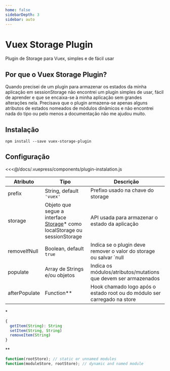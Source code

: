 ```yaml
---
home: false
sidebarDepth: 3
sidebar: auto
---
```


# Vuex Storage Plugin

Plugin de Storage para Vuex, simples e de fácil usar

## Por que o Vuex Storage Plugin?

Quando precisei de um plugin para armazenar os estados da minha aplicação em sessionStorage não encontrei um plugin simples de usar, fácil de aprender e que se encaixa-se à minha aplicação sem grandes alterações nela.
Precisava que o plugin armazena-se apenas alguns atributos de estados nomeados de módulos dinâmicos e não encontrei nada do tipo ou pelo menos a documentação não me ajudou muito.

## Instalação

```
npm install --save vuex-storage-plugin
```

## Configuração

<<<@/docs/.vuepress/components/plugin-instalation.js

|Atributo|Tipo|Descrição|
|---|---|---|
|prefix|String, default `'vuex'`|Prefixo usado na chave do storage|
|storage|Objeto que segue a interface [Storage](https://developer.mozilla.org/pt-BR/docs/Web/API/Storage)* como localStorage ou sessionStorage|API usada para armazenar o estado da aplicação|
|removeIfNull|Boolean, default `true`|Indica se o plugin deve remover o valor do storage ou salvar `null|
|populate|Array de Strings e/ou objetos|Indica os módulos/atributos/mutations que devem ser armazenados|
|afterPopulate|Function**|Hook chamado logo após o estado root ou do módulo ser carregado na store|

&ast;
```ts
{
  getItem(String): String
  setItem(String, String)
  removeItem(String)
} 
```
&ast;&ast;
```ts
function(rootStore); // static or unnamed modules
function(moduleStore, rootStore); // dynamic and named module
```